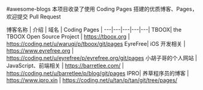 #awesome-blogs
本项目收录了使用 Coding Pages 搭建的优质博客、Pages，欢迎提交 Pull Request

博客名称 | 介绍 | 域名 | Coding Pages |
---|---|---|---|---|
TBOOX| the TBOOX Open Source Project | https://tboox.org | https://coding.net/u/waruqi/p/tboox/git/pages
EyreFree| iOS 开发相关 | https://www.eyrefree.org | https://coding.net/u/eyrefree/p/eyrefree.org/git/pages
小胡子哥的个人网站 | JavaScript、前端相关 | https://barretlee.com/ | https://coding.net/u/barretlee/p/blog/git/pages
IPRO| 养草程序员的博客 | https://www.ipro.xin | https://coding.net/u/tan/p/tan/git/tree/pages/